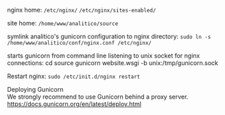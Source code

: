 

nginx home:
`/etc/nginx/`
`/etc/nginx/sites-enabled/`

site home:
`/home/www/analitico/source`

symlink analitico's gunicorn configuration to nginx directory:
`sudo ln -s /home/www/analitico/conf/nginx.conf /etc/nginx/`



starts gunicorn from command line listening to unix socket for nginx connections:
cd source
gunicorn website.wsgi -b unix:/tmp/gunicorn.sock

Restart nginx:
`sudo /etc/init.d/nginx restart`


Deploying Gunicorn   
We strongly recommend to use Gunicorn behind a proxy server.   
https://docs.gunicorn.org/en/latest/deploy.html   


